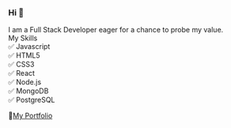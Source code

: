 ### Hi 👋

  I am a Full Stack Developer eager for a chance to probe my value.<br>
  My Skills<br>
  ✅ Javascript<br>
  ✅ HTML5<br>
  ✅ CSS3<br>
  ✅ React<br>
  ✅ Node.js<br>
  ✅ MongoDB<br>
  ✅ PostgreSQL<br>
  
  🔗<a href="https://portfolio-git-main-ultrapotros.vercel.app/" target="_blank">My Portfolio</a>
